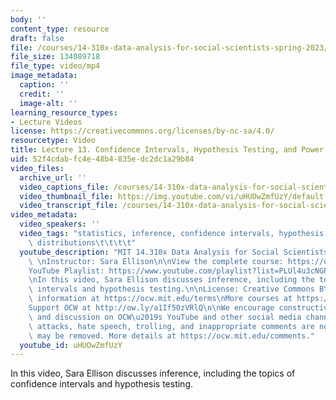 ```yaml
---
body: ''
content_type: resource
draft: false
file: /courses/14-310x-data-analysis-for-social-scientists-spring-2023/14310x-lecture-13_360p_16_9.mp4
file_size: 134089718
file_type: video/mp4
image_metadata:
  caption: ''
  credit: ''
  image-alt: ''
learning_resource_types:
- Lecture Videos
license: https://creativecommons.org/licenses/by-nc-sa/4.0/
resourcetype: Video
title: Lecture 13. Confidence Intervals, Hypothesis Testing, and Power Calculations
uid: 52f4cdab-fc4e-48b4-835e-dc2dc1a29b84
video_files:
  archive_url: ''
  video_captions_file: /courses/14-310x-data-analysis-for-social-scientists-spring-2023/1flsEG3OZ479jkG9kRf1siIKNLTKIXa4x_transcript.webvtt
  video_thumbnail_file: https://img.youtube.com/vi/uHUOwZmfUzY/default.jpg
  video_transcript_file: /courses/14-310x-data-analysis-for-social-scientists-spring-2023/1flsEG3OZ479jkG9kRf1siIKNLTKIXa4x_transcript.pdf
video_metadata:
  video_speakers: ''
  video_tags: "statistics, inference, confidence intervals, hypothesis, calculations,\
    \ distributions\t\t\t\t"
  youtube_description: "MIT 14.310x Data Analysis for Social Scientists, Spring 2023\
    \ \nInstructor: Sara Ellison\n\nView the complete course: https://ocw.mit.edu/courses/14-310x-data-analysis-for-social-scientists-spring-2023\n\
    YouTube Playlist: https://www.youtube.com/playlist?list=PLUl4u3cNGP61ATaGTFcSp7bhogloD2wHP\n\
    \nIn this video, Sara Ellison discusses inference, including the topics of confidence\
    \ intervals and hypothesis testing.\n\nLicense: Creative Commons BY-NC-SA\nMore\
    \ information at https://ocw.mit.edu/terms\nMore courses at https://ocw.mit.edu\n\
    Support OCW at http://ow.ly/a1If50zVRlQ\n\nWe encourage constructive comments\
    \ and discussion on OCW\u2019s YouTube and other social media channels. Personal\
    \ attacks, hate speech, trolling, and inappropriate comments are not allowed and\
    \ may be removed. More details at https://ocw.mit.edu/comments."
  youtube_id: uHUOwZmfUzY
---
```

In this video, Sara Ellison discusses inference, including the topics of confidence intervals and hypothesis testing.